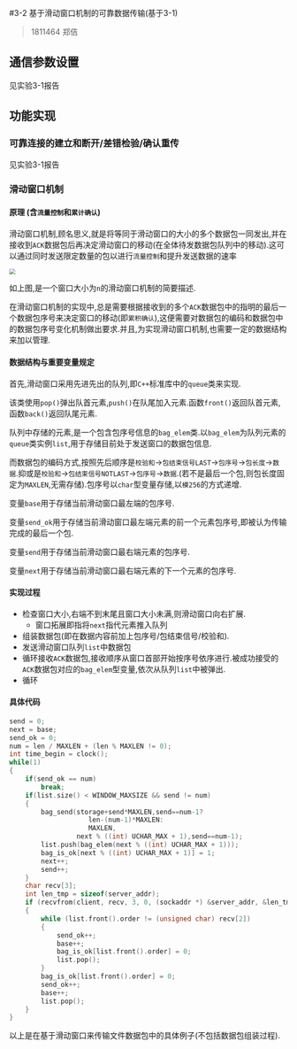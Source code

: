 #3-2 基于滑动窗口机制的可靠数据传输(基于3-1)

> 1811464 郑佶

## 通信参数设置

见实验3-1报告

## 功能实现

### 可靠连接的建立和断开/差错检验/确认重传

见实验3-1报告

### 滑动窗口机制

#### 原理 (含`流量控制`和`累计确认`)

滑动窗口机制,顾名思义,就是将等同于滑动窗口的大小的多个数据包一同发出,并在接收到`ACK`数据包后再决定滑动窗口的移动(在全体待发数据包队列中的移动).这可以通过同时发送限定数量的包以进行`流量控制`和提升发送数据的速率

<img src="F:\Codefiles\NetworkTech\lab3-1,2\other\4.png" style="zoom:67%;" />

如上图,是一个窗口大小为`n`的滑动窗口机制的简要描述.

在滑动窗口机制的实现中,总是需要根据接收到的多个`ACK`数据包中的指明的最后一个数据包序号来决定窗口的移动(即`累积确认`),这便需要对数据包的编码和数据包中的数据包序号变化机制做出要求.并且,为实现滑动窗口机制,也需要一定的数据结构来加以管理.

#### 数据结构与重要变量规定

首先,滑动窗口采用先进先出的队列,即`C++`标准库中的`queue`类来实现.

该类使用`pop()`弹出队首元素,`push()`在队尾加入元素.函数`front()`返回队首元素,函数`back()`返回队尾元素.

队列中存储的元素,是一个包含包序号信息的`bag_elem`类.以`bag_elem`为队列元素的`queue`类实例`list`,用于存储目前处于发送窗口的数据包信息.

而数据包的编码方式,按照先后顺序是`校验和`->`包结束信号LAST`->`包序号`->`包长度`->`数据`.抑或是`校验和`->`包结束信号NOTLAST`->`包序号`->`数据`.(若不是最后一个包,则包长度固定为`MAXLEN`,无需存储).包序号以`char`型变量存储,以`模256`的方式递增.

变量`base`用于存储当前滑动窗口最左端的包序号.

变量`send_ok`用于存储当前滑动窗口最左端元素的前一个元素包序号,即被认为传输完成的最后一个包.

变量`send`用于存储当前滑动窗口最右端元素的包序号.

变量`next`用于存储当前滑动窗口最右端元素的下一个元素的包序号.

#### 实现过程

- 检查窗口大小,右端不到末尾且窗口大小未满,则滑动窗口向右扩展.
  - 窗口拓展即指将`next`指代元素推入队列
- 组装数据包(即在数据内容前加上包序号/包结束信号/校验和).
- 发送滑动窗口队列`list`中数据包
- 循环接收`ACK`数据包,接收顺序从窗口首部开始按序号依序进行.被成功接受的`ACK`数据包对应的`bag_elem`型变量,依次从队列`list`中被弹出.
- 循环

#### 具体代码

```c++
send = 0;
next = base;
send_ok = 0;
num = len / MAXLEN + (len % MAXLEN != 0);
int time_begin = clock();
while(1)
{
	if(send_ok == num)
		break;
	if(list.size() < WINDOW_MAXSIZE && send != num)
	{
		bag_send(storage+send*MAXLEN,send==num-1?
                 	len-(num-1)*MAXLEN:
                 	MAXLEN,
                 next % ((int) UCHAR_MAX + 1),send==num-1);
		list.push(bag_elem(next % ((int) UCHAR_MAX + 1)));
		bag_is_ok[next % ((int) UCHAR_MAX + 1)] = 1;
		next++;
		send++;
	}
	char recv[3];
	int len_tmp = sizeof(server_addr);
    if (recvfrom(client, recv, 3, 0, (sockaddr *) &server_addr, &len_tmp) != SOCKET_ERROR && check_sum(recv, 3) == 0 && recv[1] == ACK && bag_is_ok[(unsigned char)recv[2]]) 
	{
        while (list.front().order != (unsigned char) recv[2]) 
		{
            send_ok++;
            base++;
            bag_is_ok[list.front().order] = 0;
            list.pop();
        }
        bag_is_ok[list.front().order] = 0;
        send_ok++;
        base++;
        list.pop();
    }
}
```

以上是在基于滑动窗口来传输文件数据包中的具体例子(不包括数据包组装过程).